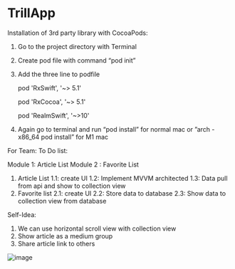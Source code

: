 # TrillApp


Installation of 3rd party library with CocoaPods:

1.	Go to the project directory with Terminal
2.	Create pod file with command “pod init”
3.	Add the three line to podfile

	pod 'RxSwift', '~> 5.1' 
  
	pod 'RxCocoa', '~> 5.1'
  
	pod 'RealmSwift', '~>10'
  
  
4.	Again go to terminal and run “pod install” for normal mac or  ”arch -x86_64 pod install” for M1 mac


For Team:
To Do list:

Module 1: Article List
Module 2 : Favorite List

1.	Article List
1.1: create UI
1.2: Implement MVVM architected
1.3: Data pull from api and show to collection view
2. Favorite list
   2.1: create UI
   2.2: Store data to database
  2.3: Show data to collection view from database



Self-Idea:

1.	We can use horizontal scroll view with collection view
2.	Show article as a medium group
3.	Share article link to others

![image](https://user-images.githubusercontent.com/6380065/184522355-0a32c30e-6642-41bb-bf59-382317e0ff37.png)


